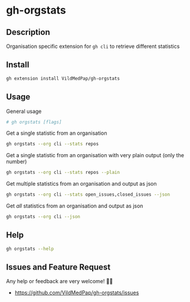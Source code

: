 # gh-orgstats

## Description
Organisation specific extension for `gh cli` to retrieve different statistics

## Install
```sh
gh extension install VildMedPap/gh-orgstats
```

## Usage
General usage

```sh
# gh orgstats [flags]
```

Get a single statistic from an organisation

```sh
gh orgstats --org cli --stats repos
```

Get a single statistic from an organisation with very plain output (only the number)

```sh
gh orgstats --org cli --stats repos --plain
```

Get multiple statistics from an organisation and output as json

```sh
gh orgstats --org cli --stats open_issues,closed_issues --json
```

Get _all_ statistics from an organisation and output as json

```sh
gh orgstats --org cli --json
```

## Help
```sh
gh orgstats --help
```

## Issues and Feature Request
Any help or feedback are very welcome! 👋🏼

- https://github.com/VildMedPap/gh-orgstats/issues
